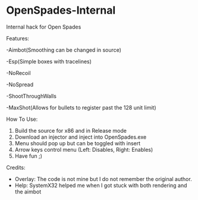 # OpenSpades-Internal
Internal hack for Open Spades

Features:

-Aimbot(Smoothing can be changed in source)

-Esp(Simple boxes with tracelines)

-NoRecoil

-NoSpread

-ShootThroughWalls

-MaxShot(Allows for bullets to register past the 128 unit limit)

How To Use:
1. Build the source for x86 and in Release mode
2. Download an injector and inject into OpenSpades.exe
3. Menu should pop up but can be toggled with insert
4. Arrow keys control menu (Left: Disables, Right: Enables)
5. Have fun ;)

Credits:
- Overlay: The code is not mine but I do not remember the original author.
- Help: SystemX32 helped me when I got stuck with both rendering and the aimbot

